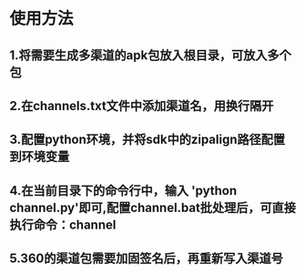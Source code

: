 # 使用方法
## 1.将需要生成多渠道的apk包放入根目录，可放入多个包
## 2.在channels.txt文件中添加渠道名，用换行隔开
## 3.配置python环境，并将sdk中的zipalign路径配置到环境变量
## 4.在当前目录下的命令行中，输入 'python channel.py'即可,配置channel.bat批处理后，可直接 执行命令：channel
## 5.360的渠道包需要加固签名后，再重新写入渠道号